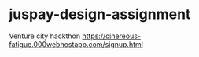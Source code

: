 # juspay-design-assignment
Venture city hackthon
https://cinereous-fatigue.000webhostapp.com/signup.html
